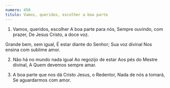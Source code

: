 ```yaml
---
numero: 450
titulo: Vamos, queridos, escolher a boa parte
---
```

1. Vamos, queridos, escolher
A boa parte para nós,
Sempre ouvindo, com prazer,
De Jesus Cristo, a doce voz.

Grande bem, sem igual,
É estar diante do Senhor;
Sua voz divinal
Nos ensina com sublime amor.

2. Não há no mundo nada igual
Ao regozijo de estar
Aos pés do Mestre divinal,
A Quem devemos sempre amar.

3. A boa parte que nos dá
Cristo Jesus, o Redentor,
Nada de nós a tomará,
Se aguardarmos com amor.
